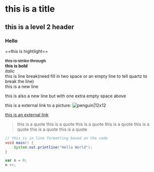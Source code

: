 # this is a title

## this is a level 2 header
### Hello


==this is hightlight==

~~this is strike through~~  
**this is bold**  
_italic_  
this is line break(need fill in two space or an empty line to tell quartz to break the line)  
this is a new line 

this is also a new line but with one extra empty space above

this is a external link to a picture:
![penguin|12x12](https://www.cabq.gov/artsculture/biopark/news/10-cool-facts-about-penguins/@@images/1a36b305-412d-405e-a38b-0947ce6709ba.jpeg)

[this is an external link](https://www.cabq.gov/artsculture/biopark/news/10-cool-facts-about-penguins/@@images/1a36b305-412d-405e-a38b-0947ce6709ba.jpeg)

>this is a quote this is a quote this is a quote this is a quote this is a quote this is a quote this is a quote

```java
// this is in line formatting based on the code
void main() {
	System.out.printline("Hello World");
}
```

```js
var n = 0;
n ++;
```